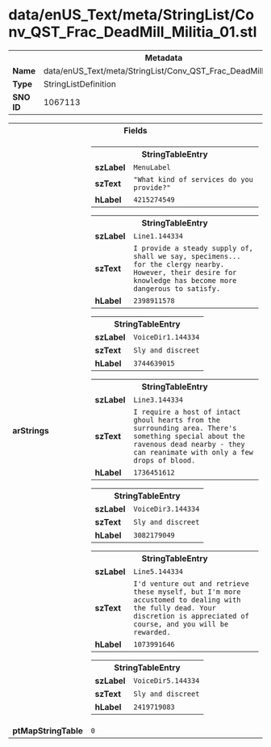 <h1>data/enUS_Text/meta/StringList/Conv_QST_Frac_DeadMill_Militia_01.stl</h1><table><tr><th colspan="100%">Metadata</th></tr><tr><td><b>Name</b></td><td>data/enUS_Text/meta/StringList/Conv_QST_Frac_DeadMill_Militia_01.stl</td></tr><tr><td><b>Type</b></td><td>StringListDefinition</td></tr><tr><td><b>SNO ID</b></td><td>1067113</td></tr></table>

<table><tr><th colspan="100%">Fields</th></tr><tr><td><b>arStrings</b></td><td><table><tr><th colspan="100%">StringTableEntry</th></tr><tr><td><b>szLabel</b></td><td><code>MenuLabel</code></td></tr><tr><td><b>szText</b></td><td><code>"What kind of services do you provide?"</code></td></tr><tr><td><b>hLabel</b></td><td><code>4215274549</code></td></tr></table>


<table><tr><th colspan="100%">StringTableEntry</th></tr><tr><td><b>szLabel</b></td><td><code>Line1.144334</code></td></tr><tr><td><b>szText</b></td><td><code>I provide a steady supply of, shall we say, specimens... for the clergy nearby. However, their desire for knowledge has become more dangerous to satisfy.</code></td></tr><tr><td><b>hLabel</b></td><td><code>2398911578</code></td></tr></table>


<table><tr><th colspan="100%">StringTableEntry</th></tr><tr><td><b>szLabel</b></td><td><code>VoiceDir1.144334</code></td></tr><tr><td><b>szText</b></td><td><code>Sly and discreet</code></td></tr><tr><td><b>hLabel</b></td><td><code>3744639015</code></td></tr></table>


<table><tr><th colspan="100%">StringTableEntry</th></tr><tr><td><b>szLabel</b></td><td><code>Line3.144334</code></td></tr><tr><td><b>szText</b></td><td><code>I require a host of intact ghoul hearts from the surrounding area. There's something special about the ravenous dead nearby - they can reanimate with only a few drops of blood.</code></td></tr><tr><td><b>hLabel</b></td><td><code>1736451612</code></td></tr></table>


<table><tr><th colspan="100%">StringTableEntry</th></tr><tr><td><b>szLabel</b></td><td><code>VoiceDir3.144334</code></td></tr><tr><td><b>szText</b></td><td><code>Sly and discreet</code></td></tr><tr><td><b>hLabel</b></td><td><code>3082179049</code></td></tr></table>


<table><tr><th colspan="100%">StringTableEntry</th></tr><tr><td><b>szLabel</b></td><td><code>Line5.144334</code></td></tr><tr><td><b>szText</b></td><td><code>I'd venture out and retrieve these myself, but I'm more accustomed to dealing with the fully dead. Your discretion is appreciated of course, and you will be rewarded.</code></td></tr><tr><td><b>hLabel</b></td><td><code>1073991646</code></td></tr></table>


<table><tr><th colspan="100%">StringTableEntry</th></tr><tr><td><b>szLabel</b></td><td><code>VoiceDir5.144334</code></td></tr><tr><td><b>szText</b></td><td><code>Sly and discreet</code></td></tr><tr><td><b>hLabel</b></td><td><code>2419719083</code></td></tr></table>


</td></tr><tr><td><b>ptMapStringTable</b></td><td><code>0</code></td></tr></table>

